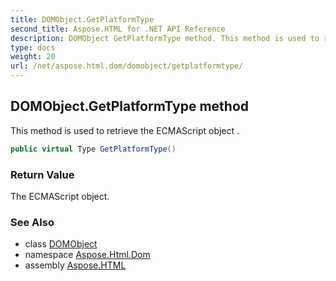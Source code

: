 ```yaml
---
title: DOMObject.GetPlatformType
second_title: Aspose.HTML for .NET API Reference
description: DOMObject GetPlatformType method. This method is used to retrieve the ECMAScript object 
type: docs
weight: 20
url: /net/aspose.html.dom/domobject/getplatformtype/
---
```

## DOMObject.GetPlatformType method

This method is used to retrieve the ECMAScript object .

```csharp
public virtual Type GetPlatformType()
```

### Return Value

The ECMAScript object.

### See Also

* class [DOMObject](../)
* namespace [Aspose.Html.Dom](../../../aspose.html.dom/)
* assembly [Aspose.HTML](../../../)
